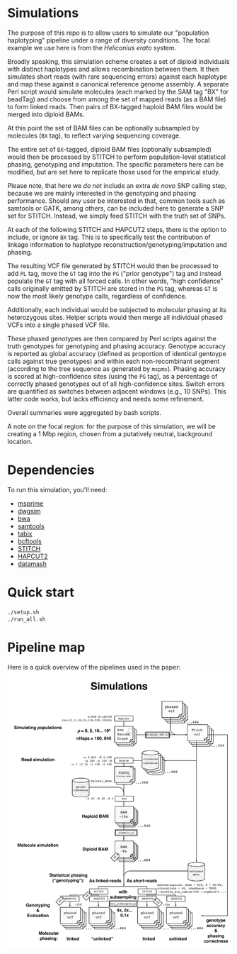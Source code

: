 # Simulations
The purpose of this repo is to allow users to simulate our "population haplotyping" pipeline under a range of diversity conditions.
The focal example we use here is from the *Heliconius erato* system. 

Broadly speaking, this simulation scheme creates a set of diploid individuals with distinct haplotypes and allows recombination between them. It then simulates short reads (with rare sequencing errors) against each haplotype and map these against a canonical reference genome assembly. A separate Perl script would simulate molecules (each marked by the SAM tag "BX" for beadTag) and choose from among the set of mapped reads (as a BAM file) to form linked reads. Then pairs of BX-tagged haploid BAM files would be merged into diploid BAMs. 

At this point the set of BAM files can be optionally subsampled by molecules (`BX` tag), to reflect varying sequencing coverage.

The entire set of `BX`-tagged, diploid BAM files (optionally subsampled) would then be processed by STITCH to perform population-level statistical phasing, genotyping and imputation. The specific parameters here can be modified, but are set here to replicate those used for the empirical study.

Please note, that here we *do not* include an extra *de novo* SNP calling step, because we are mainly interested in the genotyping and phasing performance. Should any user be interested in that, common tools such as samtools or GATK, among others, can be included here to generate a SNP set for STITCH. Instead, we simply feed STITCH with the truth set of SNPs.

At each of the following STITCH and HAPCUT2 steps, there is the option to include, or ignore `BX` tag. This is to specifically test the contribution of linkage information to haplotype reconstruction/genotyping/imputation and phasing.

The resulting VCF file generated by STITCH would then be processed to add `PL` tag, move the `GT` tag into the `PG` ("prior genotype") tag and instead populate the `GT` tag with all forced calls. In other words, "high confidence" calls originally emitted by STITCH are stored in the `PG` tag, whereas `GT` is now the most likely genotype calls, regardless of confidence. 

Additionally, each individual would be subjected to molecular phasing at its heterozygous sites. Helper scripts would then merge all individual phased VCFs into a single phased VCF file.

These phased genotypes are then compared by Perl scripts against the truth genotypes for genotyping and phasing accuracy. Genotype accuracy is reported as global accuracy (defined as proportion of identical gentoype calls against true genotypes) and within each non-recombinant segment (according to the tree sequence as generated by `mspms`). Phasing accuracy is scored at high-confidence sites (using the `PG` tag), as a percentage of correctly phased genotypes out of all high-confidence sites. Switch errors are quantified as switches between adjacent windows (e.g., 10 SNPs). This latter code works, but lacks efficiency and needs some refinement. 

Overall summaries were aggregated by bash scripts.

A note on the focal region: for the purpose of this simulation, we will be creating a 1 Mbp region, chosen from a putatively neutral, background location.

# Dependencies
To run this simulation, you'll need:
- [msprime](http://https://github.com/tskit-dev/msprime)
- [dwgsim](https://github.com/nh13/DWGSIM)
- [bwa](https://github.com/lh3/bwa)
- [samtools](https://github.com/samtools/samtools)
- [tabix](https://github.com/samtools/tabix.git)
- [bcftools](https://github.com/samtools/bcftools)
- [STITCH](https://github.com/rwdavies/STITCH)
- [HAPCUT2](https://github.com/vibansal/HapCUT2)
- [datamash](https://www.gnu.org/software/datamash/)

# Quick start
```
./setup.sh
./run_all.sh
```

# Pipeline map
Here is a quick overview of the pipelines used in the paper:
![Pipeline](Pipelines_simulations_1.png?raw=true "Simulation pipeline")

